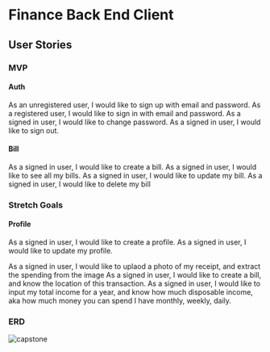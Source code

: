 # Finance Back End Client

## User Stories
### MVP

#### Auth
As an unregistered user, I would like to sign up with email and password.
As a registered user, I would like to sign in with email and password.
As a signed in user, I would like to change password.
As a signed in user, I would like to sign out.

#### Bill
As a signed in user, I would like to create a bill.
As a signed in user, I would like to see all my bills.
As a signed in user, I would like to update my bill.
As a signed in user, I would like to delete my bill

### Stretch Goals

#### Profile
As a signed in user, I would like to create a profile.
As a signed in user, I would like to update my profile.

As a signed in user, I would like to uplaod a photo of my receipt, and extract the spending from the image
As a signed in user, I would like to create a bill, and know the location of this transaction.
As a signed in user, I would like to input my total income for a year, and know how much disposable income,
aka how much money you can spend I have monthly, weekly, daily.

### ERD
![capstone](https://media.git.generalassemb.ly/user/17221/files/83ba6100-1b0f-11e9-8d69-60bfb01b251d)
